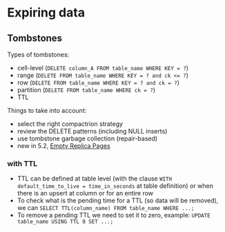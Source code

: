 # Expiring data

## Tombstones

Types of tombstones:
- cell-level (`DELETE column_A FROM table_name WHERE KEY = ?`)
- range (`DELETE FROM table_name WHERE KEY = ? and ck <= ?`)
- row (`DELETE FROM table_name WHERE KEY = ? and ck = ?`)
- partition (`DELETE FROM table_name WHERE ck = ?`)
- TTL

 Things to take into account:
- select the right compactrion strategy
- review the DELETE patterns (including NULL inserts)
- use tombstone garbage collection (repair-based)
- new in 5.2, [Empty Replica Pages](https://github.com/scylladb/scylladb/commit/e9cbc9ee85c25deb5ba9ee67ffa6e3ca9f904660)

### with TTL

- TTL can be defined at table level (with the clause `WITH default_time_to_live = time_in_seconds` at table definition) or when there is an upsert at column or for an entire row
- To check what is the pending time for a TTL (so data will be removed), we can `SELECT TTL(column_name) FROM table_name WHERE ...;`
- To remove a pending TTL we need to set it to zero, example: `UPDATE table_name USING TTL 0 SET ...;`
